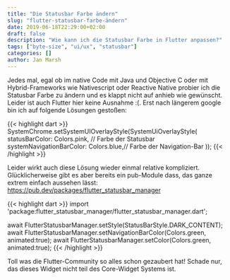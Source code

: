 ```yaml
---
title: "Die Statusbar Farbe ändern"
slug: "flutter-statusbar-farbe-ändern"
date: 2019-06-18T22:29:00+02:00
draft: false
description: "Wie kann ich die Statusbar Farbe in Flutter anpassen?"
tags: ["byte-size", "ui/ux", "statusbar"]
categories: []
author: Jan Marsh
---
```


Jedes mal, egal ob im native Code mit Java und Objective C oder mit Hybrid-Frameworks wie Nativescript oder Reactive Native probier ich die Statusbar Farbe zu ändern und es klappt nicht auf anhieb wie gewünscht. Leider ist auch Flutter hier keine Ausnahme :(. Erst nach längerem google bin ich auf folgende Lösungen gestoßen:

{{< highlight dart >}}
SystemChrome.setSystemUIOverlayStyle(SystemUiOverlayStyle(
    statusBarColor: Colors.pink, // Farbe der Statusbar
    systemNavigationBarColor: Colors.blue,// Farbe der Navigation-Bar
));
{{< /highlight >}}

Leider wirkt auch diese Lösung wieder einmal relative kompliziert. Glücklicherweise gibt es aber bereits ein pub-Module dass, das ganze extrem einfach aussehen lässt:
https://pub.dev/packages/flutter_statusbar_manager

{{< highlight dart >}}
import 'package:flutter_statusbar_manager/flutter_statusbar_manager.dart';

await FlutterStatusbarManager.setStyle(StatusBarStyle.DARK_CONTENT);
await FlutterStatusbarManager.setNavigationBarColor(Colors.green, animated:true);
await FlutterStatusbarManager.setColor(Colors.green, animated:true);
{{< /highlight >}}

Toll was die Flutter-Community so alles schon gezaubert hat! Schade nur, das dieses Widget nicht teil des Core-Widget Systems ist.